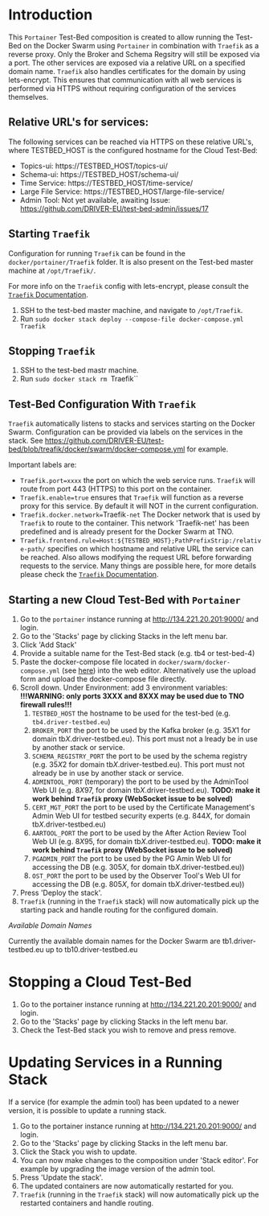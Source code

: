 # Introduction

This `Portainer` Test-Bed composition is created to allow running the Test-Bed on the Docker Swarm using `Portainer` in combination with `Traefik` as a reverse proxy. Only the Broker and Schema Regsitry will still be exposed via a port. The other services are exposed via a relative URL on a specified domain name. `Traefik` also handles certificates for the domain by using lets-encrypt. This ensures that communication with all web services is performed via HTTPS without requiring configuration of the services themselves.

## Relative URL's for services:

The following services can be reached via HTTPS on these relative URL's, where TESTBED_HOST is the configured hostname for the Cloud Test-Bed:

* Topics-ui: https://TESTBED_HOST/topics-ui/
* Schema-ui: https://TESTBED_HOST/schema-ui/
* Time Service: https://TESTBED_HOST/time-service/
* Large File Service: https://TESTBED_HOST/large-file-service/
* Admin Tool: Not yet available, awaiting Issue: https://github.com/DRIVER-EU/test-bed-admin/issues/17

## Starting `Traefik`

Configuration for running `Traefik` can be found in the `docker/portainer/Traefik` folder. It is also present on the Test-bed master machine at `/opt/Traefik/`.

For more info on the `Traefik` config with lets-encrypt, please consult the [`Traefik` Documentation](https://docs.traefik.io/user-guide/docker-and-lets-encrypt/).

1. SSH to the test-bed master machine, and navigate to `/opt/Traefik`.
2. Run `sudo docker stack deploy --compose-file docker-compose.yml Traefik`

## Stopping `Traefik`

1. SSH to the test-bed mastr machine.
2. Run `sudo docker stack rm `Traefik``

## Test-Bed Configuration With `Traefik`

`Traefik` automatically listens to stacks and services starting on the Docker Swarm. Configuration can be provided via labels on the services in the stack. See https://github.com/DRIVER-EU/test-bed/blob/treafik/docker/swarm/docker-compose.yml for example.

Important labels are:

* `Traefik.port=xxxx` the port on which the web service runs. `Traefik` will route from port 443 (HTTPS) to this port on the container.
* `Traefik.enable=true` ensures that `Traefik` will function as a reverse proxy for this service. By default it will NOT in the current configuration.
* `Traefik.docker.network=`Traefik`-net` The Docker network that is used by `Traefik` to route to the container. This network 'Traefik-net' has been predefined and is already present for the Docker Swarm at TNO.
* `Traefik.frontend.rule=Host:${TESTBED_HOST};PathPrefixStrip:/relative-path/` specifies on which hostname and relative URL the service can be reached. Also allows modifying the request URL before forwarding requests to the service.  Many things are possible here, for more details please check the [`Traefik` Documentation](https://docs.Traefik.io/basics/#frontends).

## Starting a new Cloud Test-Bed with `Portainer`

1. Go to the `portainer` instance running at http://134.221.20.201:9000/ and login.
2. Go to the 'Stacks' page by clicking Stacks in the left menu bar.
3. Click 'Add Stack'
4. Provide a suitable name for the Test-Bed stack (e.g. tb4 or test-bed-4)
5. Paste the docker-compose file located in `docker/swarm/docker-compose.yml` (see [here](https://github.com/DRIVER-EU/test-bed/blob/treafik/docker/swarm/docker-compose.yml)) into the web editor. Alternatively use the upload form and upload the docker-compose file directly.
6. Scroll down. Under Environment: add 3 environment variables: **!!!WARNING: only ports 3XXX and 8XXX may be used due to TNO firewall rules!!!**
   1. `TESTBED_HOST` the hostname to be used for the test-bed (e.g. `tb4.driver-testbed.eu`)
   2. `BROKER_PORT` the port to be used by the Kafka broker (e.g. 35*X*1 for domain tb*X*.driver-testbed.eu). This port must not a lready be in use by another stack or service.
   3. `SCHEMA_REGISTRY_PORT` the port to be used by the schema registry (e.g. 35*X*2 for domain tb*X*.driver-testbed.eu). This port must not already be in use by another stack or service.
   4. `ADMINTOOL_PORT` (temporary) the port to be used by the AdminTool Web UI (e.g. 8*X*97, for domain tb*X*.driver-testbed.eu). **TODO: make it work behind `Traefik` proxy (WebSocket issue to be solved)**
   5. `CERT_MGT_PORT` the port to be used by the Certificate Management's Admin Web UI for testbed security experts (e.g. 844*X*, for domain tb*X*.driver-testbed.eu)
   6. `AARTOOL_PORT` the port to be used by the After Action Review Tool Web UI (e.g. 8*X*95, for domain tb*X*.driver-testbed.eu). **TODO: make it work behind `Traefik` proxy (WebSocket issue to be solved)**
   7. `PGADMIN_PORT` the port to be used by the PG Amin Web UI for accessing the DB (e.g. 305*X*, for domain tb*X*.driver-testbed.eu))
   8. `OST_PORT` the port to be used by the Observer Tool's Web UI for accessing the DB (e.g. 805*X*, for domain tb*X*.driver-testbed.eu))
7. Press 'Deploy the stack'.
8. `Traefik` (running in the `Traefik` stack) will now automatically pick up the starting pack and handle routing for the configured domain.

*Available Domain Names*

Currently the available domain names for the Docker Swarm are tb1.driver-testbed.eu up to tb10.driver-testbed.eu

# Stopping a Cloud Test-Bed

1. Go to the portainer instance running at http://134.221.20.201:9000/ and login.
2. Go to the 'Stacks' page by clicking Stacks in the left menu bar.
3. Check the Test-Bed stack you wish to remove and press remove.

# Updating Services in a Running Stack

If a service (for example the admin tool) has been updated to a newer version, it is possible to update a running stack.

1. Go to the portainer instance running at http://134.221.20.201:9000/ and login.
2. Go to the 'Stacks' page by clicking Stacks in the left menu bar.
3. Click the Stack you wish to update.
4. You can now make changes to the composition under 'Stack editor'. For example by upgrading the image version of the admin tool.
5. Press 'Update the stack'.
6. The updated containers are now automatically restarted for you.
7. `Traefik` (running in the `Traefik` stack) will now automatically pick up the restarted containers and handle routing.
